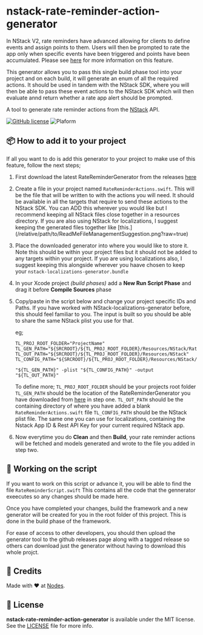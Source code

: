 # nstack-rate-reminder-action-generator

In NStack V2, rate reminders have advanced allowing for clients to define events and assign points to them. Users will then be prompted to rate the app only when specific events have been triggered and points have been accumulated. 
Please see [here](https://nstack-io.github.io/docs/docs/features/rate-reminder.html) for more information on this feature. 

This generator allows you to pass this single build phase tool into your project and on each build, it will generate an enum of all the required actions. It should be used in tandem with the NStack SDK, where you will then be able to pass these event actions to the NStack SDK which will then evaluate annd return whether a rate app alert should be prompted.

A tool to generate rate reminder actions from the [NStack](http://nstack.io) API. 

[![GitHub license](https://img.shields.io/badge/license-MIT-blue.svg)](https://github.com/nodes-ios/nstack-localizations-generator/blob/master/LICENSE)
![Plaform](https://img.shields.io/badge/platform-osx-lightgrey.svg)

## 📦 How to add it to your project
If all you want to do is add this generator to your project to make use of this feature, follow the next steps;

1. First download the latest RateReminderGenerator from the releases [here](https://github.com/nodes-ios/nstack-rate-reminder-action-generator/releases)

2. Create a file in your project named `RateReminderActions.swift`. 
    This will be the file that will be written to with the actions you will need. It should be available in all the targets that require to send these actions to the NStack SDK.
    You can ADD this wherever you would like but I recommend keeping all NStack files close together in a resources directory.
    If you are also using NStack for localizations, I suggest keeping the generated files together like [this.] (/relative/path/to/ReadMeFileManagementSuggestion.png?raw=true)
    
3. Place the downloaded generator into where you would like to store it. Note this should be within your project files but it should not be added to any targets within your project. If yuo are using localizations also, I suggest keeping this alongside wherever you haave chosen to keep your `nstack-localizations-generator.bundle`

4. In your Xcode project *(build phases)* add a **New Run Script Phase** and drag it before **Compile Sources** phase
5. Copy/paste in the script below and change your project specific IDs and Paths. 
    If you have worked with NStack-localizations-generator before, this should feel familiar to you. The input is built so you should be able to share the same NStack plist you use for that.
    
    eg;
    ```
    TL_PROJ_ROOT_FOLDER="ProjectName"
    TL_GEN_PATH="${SRCROOT}/${TL_PROJ_ROOT_FOLDER}/Resources/NStack/RateReminderGenerator"
    TL_OUT_PATH="${SRCROOT}/${TL_PROJ_ROOT_FOLDER}/Resources/NStack"
    TL_CONFIG_PATH="${SRCROOT}/${TL_PROJ_ROOT_FOLDER}/Resources/NStack/NStack.plist"

    "${TL_GEN_PATH}" -plist "${TL_CONFIG_PATH}" -output "${TL_OUT_PATH}"
    ```

    To define more; 
    `TL_PROJ_ROOT_FOLDER` should be your projects root folder
    `TL_GEN_PATH` should be the location of the RateReminderGenerator you have downloaded from [here](https://github.com/nodes-ios/nstack-rate-reminder-action-generator/releases) in step one.
    `TL_OUT_PATH` should be the containing directory of where you have added a blank `RateReminderActions.swift` file
    `TL_CONFIG_PATH` should be the NStack plist file. The same one you can use for localizations, containing the Nstack App ID & Rest API Key for your current required NStack app.




6.  Now everytime you do **Clean** and then **Build**, your rate reminder actions will be fetched and models generated and wrote to the file you added in step two.

## 🔧 Working on the script

If you want to work on this script or advance it, you will be able to find the file `RateReminderScript.swift` 
This contains all the code that the gennerator exeecutes so any changes should be made here.

Once you have completed your changes, build the framework and a new generator will be created for you in the root folder of this project. This is done in the build phase of the framework. 

For ease of access to other developers, you should then upload the generator tool to the github releases page along with a tagged release so others can download just the generator without having to download this whole projct.

## 👥 Credits
Made with ❤️ at [Nodes](http://nodesagency.com).

## 📄 License
**nstack-rate-reminder-action-generator** is available under the MIT license. See the [LICENSE](https://github.com/nodes-ios/nstack-localizations-generator/blob/master/LICENSE) file for more info.
